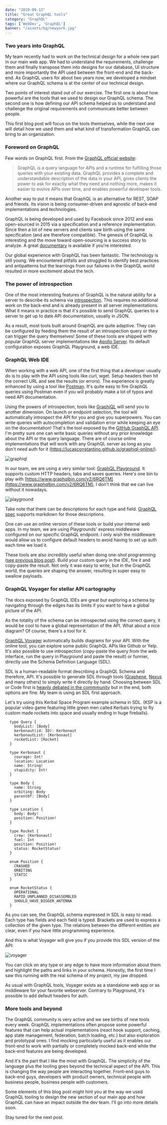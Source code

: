```yaml
---
date: "2019-09-13"
title: "Great GraphQL tools"
category: "GraphQL"
tags: ['WebDev', 'GraphQL']
banner: "/assets/bg/newyork.jpg"
---
```


### Two years into GraphQL

My team recently had to work on the technical design for a whole new part in our main web app. We had to understand the requirements, challenge them and finally transpose them into designs for our database, UI structure and more importantly the API used between the front-end and the back-end. As GraphQL users for about two years now, we developed a mindset where our GraphQL schema is at the center of our technical design.

Two points of interest stand out of our exercise. The first one is about how powerful are the tools that we used to design our GraphQL schema. The second one is how defining our API schema helped us to understand and challenge the original requirements and communicate better between people.

This first blog post will focus on the tools themselves, while the next one will detail how we used them and what kind of transformation GraphQL can bring to an organization.

### Foreword on GraphQL

Few words on GraphQL first. From the [GraphQL official website](https://graphql.org/):

> GraphQL is a query language for APIs and a runtime for fulfilling those queries with your existing data. GraphQL provides a complete and understandable description of the data in your API, gives clients the power to ask for exactly what they need and nothing more, makes it easier to evolve APIs over time, and enables powerful developer tools.

Another way to put it means that GraphQL is an alternative for REST, SOAP and friends. Its vision is being consumer-driven and agnostic of back-end implementations and technologies. 

GraphQL is being developed and used by Facebook since 2012 and was open-sourced in 2015 via a specification and a reference implementation. Since then a lot of new servers and clients saw birth using the same specification (and are therefore compatible). The genesis of GraphQL is interesting and the move toward open-sourcing is a success story to analyze. A great [documentary](https://www.youtube.com/watch?v=783ccP__No8) is available if you're interested.

Our global experience with GraphQL has been fantastic. The technology is still young. We encountered pitfalls and struggled to identify best practices and antipatterns but the learnings from our failures in the GraphQL world resulted in more excitement about the tech.

### The power of introspection

One of the most interesting features of GraphQL is the natural ability for a server to describe its schema via [introspection](https://graphql.org/learn/introspection/). This requires no additional work on the back-end and is already present in all server implementations. What it means in practice is that it's possible to send GraphQL queries to a server to get up to date API documentation, usually in JSON.

As a result, most tools built around GraphQL are quite adaptive. They can be configured by feeding them the result of an introspection query or they can trigger the query themselves! Some of these tools are shipped with popular GraphQL server implementations like [Apollo Server](https://www.apollographql.com/docs/apollo-server/). Its default configuration exposes GraphQL Playground, a web IDE.

### GraphQL Web IDE

When working with a web API, one of the first thing that a developer usually do is to play with the API using tools like curl, wget. Setup headers then hit the correct URL and see the results (or errors). The experience is greatly enhanced by using a tool like [Postman](https://www.getpostman.com). It's quite easy to fire GraphQL queries using Postman even if you will probably make a lot of typos and need API documentation.

Using the powers of introspection, tools like [GraphiQL](https://github.com/graphql/graphiql) will send you to another dimension. On launch or endpoint selection, the tool will automatically introspect the API for you and give you superpowers.
You can write queries with autocompletion and validation error while keeping an eye on the documentation! That's the tool exposed by the [GitHub GraphQL API](https://developer.github.com/v4/explorer/). I'm pretty sure one can write basic queries without any prior knowledge about the API or the query language. There are of course online implementations that will work with any GraphQL server as long as you don't need auth for it (https://lucasconstantino.github.io/graphiql-online/).

![graphiql](graphiql.png)

In our team, we are using a very similar tool: [GraphQL Playground](https://github.com/prisma/graphql-playground). It supports custom HTTP headers, tabs and saves queries. Here's one bin to play with [https://www.graphqlbin.com/v2/6RQ6TM](https://www.graphqlbin.com/v2/6RQ6TM). I don't think that we can live without it nowadays.

![playground](playground.png)

Take note that there can be descriptions for each type and field. [GraphQL spec](https://graphql.github.io/graphql-spec/June2018/#sec-Documentation) supports markdown for those descriptions.

One can use an online version of these tools or build your internal web apps. In my team, we are using Playgrounds' express middleware configured on our specific GraphQL endpoint. I only wish the middleware would allow us to configure default headers to avoid having to set up auth each time we load it.

These tools are also incredibly useful when doing one-shot programming ([see previous blog post](https://codingwithjs.rocks/blog/the-only-time-i-use-var)). Build your custom query in the IDE, fire it and copy-paste the result. Not only it was easy to write, but in the GraphQL world, the queries are shaping the answer, resulting in super easy to swallow payloads.

### GraphQL Voyager for stellar API cartography

The docs exposed by GraphQL IDEs are great but exploring a schema by navigating through the edges has its limits if you want to have a global picture of the API.

As the totality of the schema can be introspected using the correct query, it would be cool to have a global representation of the API. What about a nice diagram? Of course, there's a tool for it.

[GraphQL Voyager](https://apis.guru/graphql-voyager/) automatically builds diagrams for your API. With the online tool, you can explore some public GraphQL APIs like Github or Yelp. It's also possible to use introspection (copy-paste the query from the web interface, run the query in Playground and paste the result) or funnier, directly use the Schema Definition Language (SDL).

SDL is a human-readable format describing a GraphQL Schema and therefore, API. It's possible to generate SDL through tools ([Graphene](https://github.com/graphql-python/graphene), [Nexus](https://github.com/prisma/nexus) and many others) to simply write it directly by hand. Choosing between SDL or Code first is [heavily debated in the commmunity](https://twitter.com/jorditeddy/status/1141991622747598848) but in the end, both options are fine. My team is using an SDL first approach.

Let's try using this Kerbal Space Program example schema in SDL. (KSP is a popular video game featuring little green men called Kerbals trying to fly custom made rockets into space and usually ending in huge fireballs).

```
  type Query {
    bodyList: [Body]
    kerbonaut(id: ID): Kerbonaut
    kerbonautList: [Kerbonaut]
    rocketList: [Rocket]
  }

  type Kerbonaut {
    courage: Int!
    location: Location
    name: String!
    stupidity: Int!
  }

  type Body {
    name: String
    orbiting: Body
    parentOf: [Body]
  }

  type Location {
    body: Body!
    position: Position!
  }

  type Rocket {
    crew: [Kerbonaut]
    fuel: Int
    position: Position!
    status: RocketStatus!
  }

  enum Position {
    CRASHED
    ORBITING
    STATIC
  }

  enum RocketStatus {
    OPERATIONAL
    RAPID_UNPLANNED_DISASSEMBLED
    SHOULD_HAVE_BIGGER_ANTENNA
  }
```

As you can see, the GraphQL schema expressed in SDL is easy to read. Each type has fields and each field is typed. Brackets are used to express a collection of the given type. The relations between the different entities are clear, even if you have little programming experience. 

And this is what Voyager will give you if you provide this SDL version of the API:

![voyager](graphqlvoyager.png)

You can click on any type or any edge to have more information about them and highlight the paths and links in your schema.
Honestly, the first time I saw this running with the real schema of my project, my jaw dropped.

As usual with GraphQL tools, Voyager exists as a standalone web app or as middleware for your favorite webserver. Contrary to Playground, it's possible to add default headers for auth.

### More tools and beyond

The GraphQL community is very active and we see births of new tools every week. GraphQL implementations often propose some powerful features that can help actual implementations (react hook support, caching, app state management, federation, batch loading, etc.) but also exploration and prototypal ones. I find mocking particularly useful as it enables our front-end to work with partially or completely mocked back-end while the back-end features are being developed.

And it's the part that I like the most with GraphQL. The simplicity of the language plus the tooling goes beyond the technical aspect of the API. This is changing the way people are interacting together. Front-end guys to back-end guys, developers with product owners, technical people with business people, business people with customers.

Some elements of this blog post might hint you at the way we used GraphQL tooling to design the new section of our main app and how GraphQL can have an impact outside the dev team. I'll go into more details soon.

Stay tuned for the next post.
